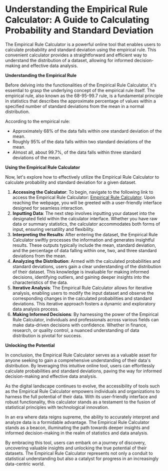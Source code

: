 Understanding the Empirical Rule Calculator: A Guide to Calculating Probability and Standard Deviation
======================================================================================================

The Empirical Rule Calculator is a powerful online tool that enables users to calculate probability and standard deviation using the empirical rule. This convenient calculator provides a straightforward and efficient way to understand the distribution of a dataset, allowing for informed decision-making and effective data analysis.

**Understanding the Empirical Rule**

Before delving into the functionalities of the Empirical Rule Calculator, it's essential to grasp the underlying concept of the empirical rule itself. The empirical rule, also known as the 68-95-99.7 rule, is a fundamental principle in statistics that describes the approximate percentage of values within a specified number of standard deviations from the mean in a normal distribution.

According to the empirical rule:

- Approximately 68% of the data falls within one standard deviation of the mean.
- Roughly 95% of the data falls within two standard deviations of the mean.
- Almost all, about 99.7%, of the data falls within three standard deviations of the mean.

**Using the Empirical Rule Calculator**

Now, let's explore how to effectively utilize the Empirical Rule Calculator to calculate probability and standard deviation for a given dataset.

1. **Accessing the Calculator**: To begin, navigate to the following link to access the Empirical Rule Calculator: [Empirical Rule Calculator](https://www.onlinecalculatorsfree.com/math/empirical-rule-calculator.html). Upon reaching the webpage, you will be greeted with a user-friendly interface designed for seamless interaction.
2. **Inputting Data**: The next step involves inputting your dataset into the designated field within the calculator interface. Whether you have raw data or summary statistics, the calculator accommodates both forms of input, ensuring versatility and flexibility.
3. **Interpreting the Results**: After entering the dataset, the Empirical Rule Calculator swiftly processes the information and generates insightful results. These outputs typically include the mean, standard deviation, and the percentage of data falling within one, two, and three standard deviations from the mean.
4. **Analyzing the Distribution**: Armed with the calculated probabilities and standard deviations, users gain a clear understanding of the distribution of their dataset. This knowledge is invaluable for making informed decisions, identifying outliers, and gaining deeper insights into the characteristics of the data.
5. **Iterative Analysis**: The Empirical Rule Calculator allows for iterative analysis, enabling users to modify the input dataset and observe the corresponding changes in the calculated probabilities and standard deviations. This iterative approach fosters a dynamic and exploratory data analysis process.
6. **Making Informed Decisions**: By harnessing the power of the Empirical Rule Calculator, individuals and professionals across various fields can make data-driven decisions with confidence. Whether in finance, research, or quality control, a nuanced understanding of data distribution is pivotal for success.

**Unlocking the Potential**

In conclusion, the Empirical Rule Calculator serves as a valuable asset for anyone seeking to gain a comprehensive understanding of their data's distribution. By leveraging this intuitive online tool, users can effortlessly calculate probabilities and standard deviations, paving the way for informed decision-making and effective data analysis.

As the digital landscape continues to evolve, the accessibility of tools such as the Empirical Rule Calculator empowers individuals and organizations to harness the full potential of their data. With its user-friendly interface and robust functionality, this calculator stands as a testament to the fusion of statistical principles with technological innovation.

In an era where data reigns supreme, the ability to accurately interpret and analyze data is a formidable advantage. The Empirical Rule Calculator stands as a beacon, illuminating the path towards deeper insights and informed decision-making in the realm of statistics and data analysis.

By embracing this tool, users can embark on a journey of discovery, uncovering valuable insights and unlocking the true potential of their datasets. The Empirical Rule Calculator represents not only a conduit to statistical understanding but also a catalyst for progress in an increasingly data-centric world.